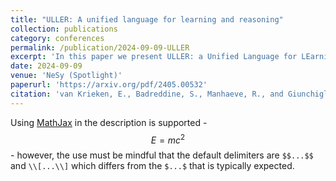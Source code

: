 ```yaml
---
title: "ULLER: A unified language for learning and reasoning"
collection: publications
category: conferences
permalink: /publication/2024-09-09-ULLER
excerpt: 'In this paper we present ULLER: a Unified Language for LEarning and Reasoning. ULLER has a first-order logic syntax specialised for NeSy for which we provide example semantics including classical FOL, fuzzy logic, and probabilistic logic. This paper represents a first step in a longer term project whose goal is to create a library to make NeSy methods more accesible and comparable.'
date: 2024-09-09
venue: 'NeSy (Spotlight)'
paperurl: 'https://arxiv.org/pdf/2405.00532'
citation: 'van Krieken, E., Badreddine, S., Manhaeve, R., and Giunchiglia, E. Uller: A unified language for learning and reasoning. In International Conference on Neural-Symbolic Learning and Reasoning, pp. 219–239. Springer, 2024.'
---
```


Using [MathJax](https://www.mathjax.org/) in the description is supported - $$E=mc^2$$ - however, the use must be mindful that the default delimiters are `$$...$$` and `\\[...\\]` which differs from the `$...$` that is typically expected.
